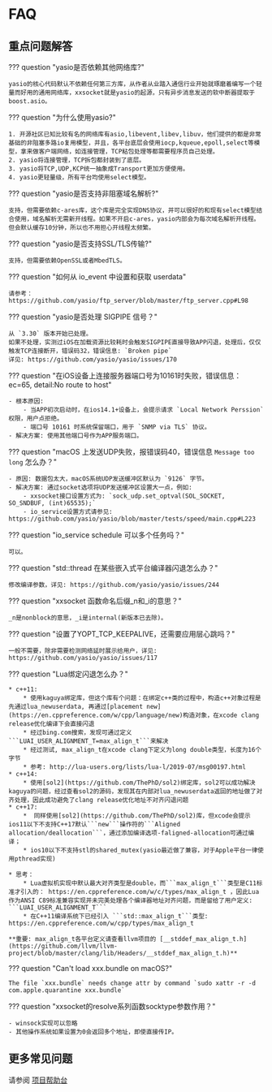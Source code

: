# FAQ

## 重点问题解答

??? question "yasio是否依赖其他网络库?"

    yasio的核心代码默认不依赖任何第三方库，从作者从业踏入通信行业开始就琢磨着编写一个轻量而好用的通用网络库，xxsocket就是yasio的起源，只有异步消息发送的软中断器提取于boost.asio。

??? question "为什么使用yasio?"

    1. 开源社区已知比较有名的网络库有asio,libevent,libev,libuv，他们提供的都是非常基础的非阻塞多路io复用模型，并且，各平台底层会使用iocp,kqueue,epoll,select等模型，拿来做客户端网络，如连接管理，TCP粘包处理等都需要程序员自己处理。
    2. yasio将连接管理，TCP拆包都封装到了底层。
    3. yasio将TCP,UDP,KCP统一抽象成Transport更加方便使用。
    4. yasio更轻量级，所有平台均使用select模型。

??? question "yasio是否支持非阻塞域名解析?"

    支持，但需要依赖c-ares库，这个库是完全实现DNS协议，并可以很好的和现有select模型结合使用，域名解析无需新开线程。如果不开启c-ares，yasio内部会为每次域名解析开线程。但会默认缓存10分钟，所以也不用担心开线程太频繁。

??? question "yasio是否支持SSL/TLS传输?"

    支持，但需要依赖OpenSSL或者MbedTLS。

??? question "如何从 io_event 中设置和获取 userdata"

    请参考：https://github.com/yasio/ftp_server/blob/master/ftp_server.cpp#L98

??? question "yasio是否处理 SIGPIPE 信号？"

    从 `3.30` 版本开始已处理。  
    如果不处理，实测过iOS在加载资源比较耗时会触发SIGPIPE直接导致APP闪退，处理后，仅仅触发TCP连接断开，错误码32，错误信息: `Broken pipe`  
    详见: https://github.com/yasio/yasio/issues/170

??? question "在iOS设备上连接服务器端口号为10161时失败，错误信息：ec=65, detail:No route to host"

    - 根本原因:
        - 当APP初次启动时，在ios14.1+设备上，会提示请求 `Local Network Perssion` 权限，用户点拒绝。
        - 端口号 10161 时系统保留端口，用于 `SNMP via TLS` 协议。 
    - 解决方案: 使用其他端口号作为APP服务端口。

??? question "macOS 上发送UDP失败，报错误码40，错误信息 `Message too long` 怎么办？"

    - 原因: 数据包太大，macOS系统UDP发送缓冲区默认为 `9126` 字节。
    - 解决方案: 通过socket选项将UDP发送缓冲区设置大一点，例如:
        - xxsocket接口设置方式为: `sock_udp.set_optval(SOL_SOCKET, SO_SNDBUF, (int)65535);`
        - io_service设置方式请参见: https://github.com/yasio/yasio/blob/master/tests/speed/main.cpp#L223

??? question "io_service schedule 可以多个任务吗？"

    可以。

??? question "std::thread 在某些嵌入式平台编译器闪退怎么办？"

    修改编译参数，详见: https://github.com/yasio/yasio/issues/244

??? question "xxsocket 函数命名后缀_n和_i的意思？"

    _n是nonblock的意思，_i是internal(新版本已去除)。
    
??? question "设置了YOPT_TCP_KEEPALIVE，还需要应用层心跳吗？"

    一般不需要，除非需要检测网络延时展示给用户，详见: https://github.com/yasio/yasio/issues/117

??? question "Lua绑定闪退怎么办？"

    * c++11:
        * 使用kaguya绑定库，但这个库有个问题：在绑定c++类的过程中，构造c++对象过程是先通过lua_newuserdata, 再通过[placement new](https://en.cppreference.com/w/cpp/language/new)构造对象，在xcode clang release优化编译下会直接闪退
        * 经过bing.com搜索，发现可通过定义```LUAI_USER_ALIGNMENT_T=max_align_t```来解决
        * 经过测试, max_align_t在xcode clang下定义为long double类型，长度为16个字节
        * 参考: http://lua-users.org/lists/lua-l/2019-07/msg00197.html
    * c++14:
        * 使用[sol2](https://github.com/ThePhD/sol2)绑定库，sol2可以成功解决kaguya的问题，经过查看sol2的源码，发现其在内部对lua_newuserdata返回的地址做了对齐处理，因此成功避免了clang release优化地址不对齐闪退问题
    * c++17:
        *  同样使用[sol2](https://github.com/ThePhD/sol2)库，但xcode会提示ios11以下不支持C++17默认```new```操作符的```Aligned allocation/deallocation```，通过添加编译选项-faligned-allocation可通过编译；
        * ios10以下不支持stl的shared_mutex(yasio最近做了兼容，对于Apple平台一律使用pthread实现)

    * 思考：
        * Lua虚拟机实现中默认最大对齐类型是double，而```max_align_t```类型是C11标准才引入的： https://en.cppreference.com/w/c/types/max_align_t ，因此Lua作为ANSI C89标准兼容实现并未完美处理各个编译器地址对齐问题，而是留给了用户定义: ```LUAI_USER_ALIGNMENT_T```
        * 在C++11编译系统下已经引入 ```std::max_align_t```类型: https://en.cppreference.com/w/cpp/types/max_align_t

    **重要: max_align_t各平台定义请查看llvm项目的 [__stddef_max_align_t.h](https://github.com/llvm/llvm-project/blob/master/clang/lib/Headers/__stddef_max_align_t.h)**

??? question "Can't load xxx.bundle on macOS?" 

    The file `xxx.bundle` needs change attr by command `sudo xattr -r -d com.apple.quarantine xxx.bundle`  

??? question "xxsocket的resolve系列函数socktype参数作用？"

    - winsock实现可以忽略
    - 其他操作系统如果设置为0会返回多个地址，即使直接传IP。

## 更多常见问题

请参阅 [项目帮助台](https://github.com/yasio/yasio/issues?q=is%3Aissue+label%3AHelpDesk+is%3Aclosed)

